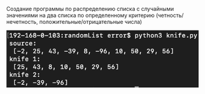 Создание программы по распределению списка с случайными значениями на два списка по определенному критерию (четность/нечетность, положительные/отрицательные числа)

![scr](scr_knife.png)
